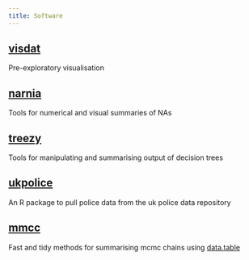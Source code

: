 ```yaml
---
title: Software
---
```


## [visdat](http://www.njtierney.com/visdat/) 

Pre-exploratory visualisation

<!--  add badges and examples?
[![AppVeyor Build Status](https://ci.appveyor.com/api/projects/status/github/njtierney/visdat?branch=master&svg=true)](https://ci.appveyor.com/project/njtierney/visdat)[![Travis-CI Build Status](https://travis-ci.org/njtierney/visdat.svg?branch=master)](https://travis-ci.org/njtierney/visdat)[![Coverage Status](https://img.shields.io/codecov/c/github/njtierney/visdat/master.svg)](https://codecov.io/github/njtierney/visdat?branch=master) 


```r
library(visdat)

vis_dat(airquality)

```

![`vis_dat(airquality)`](https://raw.githubusercontent.com/njtierney/visdat/master/README-figs/README-vis-dat-aq-1.png)
-->

## [narnia](http://www.njtierney.com/narnia/)

Tools for numerical and visual summaries of NAs
<!--
[![AppVeyor Build Status](https://ci.appveyor.com/api/projects/status/github/njtierney/narnia?branch=master&svg=true)](https://ci.appveyor.com/project/njtierney/narnia)[![Travis-CI Build Status](https://travis-ci.org/njtierney/narnia.svg?branch=master)](https://travis-ci.org/njtierney/narnia)[![Coverage Status](https://img.shields.io/codecov/c/github/njtierney/narnia/master.svg)](https://codecov.io/github/njtierney/narnia?branch=master)
-->


## [treezy](http://www.njtierney.com/treezy/)

Tools for manipulating and summarising output of decision trees

## [ukpolice](http://www.njtierney.com/ukpolice/)

An R package to pull police data from the uk police data repository

## [mmcc](http://www.njtierney.com/mmcc/)

Fast and tidy methods for summarising mcmc chains using [data.table]()

<!-- [__maxcovr:__ Tools for solving the Maximal Covering Location Problem in R](https://github.com/njtierney/maxcovr). -->

